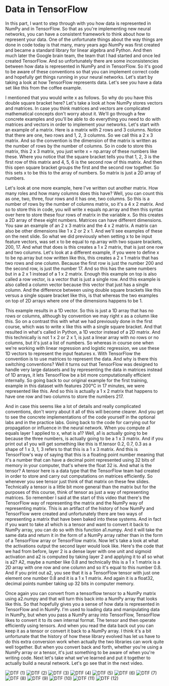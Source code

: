 # Data in TensorFlow

In this part, I want to step through with you how data is represented in NumPy and in TensorFlow. So that as you're implementing new neural networks, you can have a consistent framework to think about how to represent your data. One of the unfortunate things about the way things are done in code today is that many, many years ago NumPy was first created and became a standard library for linear algebra and Python. And then much later the Google brain team, the team that I had started and once led created TensorFlow. And so unfortunately there are some inconsistencies between how data is represented in NumPy and in TensorFlow. So it's good to be aware of these conventions so that you can implement correct code and hopefully get things running in your neural networks. Let's start by taking a look at how TensorFlow represents data. Let's see you have a data set like this from the coffee example.

I mentioned that you would write x as follows. So why do you have this double square bracket here? Let's take a look at how NumPy stores vectors and matrices. In case you think matrices and vectors are complicated mathematical concepts don't worry about it. We'll go through a few concrete examples and you'll be able to do everything you need to do with matrices and vectors in order to implement your networks. Let's start with an example of a matrix. Here is a matrix with 2 rows and 3 columns. Notice that there are one, two rows and 1, 2, 3 columns. So we call this a 2 x 3 matrix. And so the convention is the dimension of the matrix is written as the number of rows by the number of columns. So in code to store this matrix, this 2 x 3 matrix, you just write x = np.array of these numbers like these. Where you notice that the square bracket tells you that 1, 2, 3 is the first row of this matrix and 4, 5, 6 is the second row of this matrix. And then this open square bracket groups the first and the second row together. So this sets x to be this to the array of numbers. So matrix is just a 2D array of numbers.

Let's look at one more example, here I've written out another matrix. How many roles and how many columns does this have? Well, you can count this as one, two, three, four rows and it has one, two columns. So this is a number of rows by the number of columns matrix, so it's a 4 x 2 matrix. And so to store this in code, you will write x equals np.array and then this syntax over here to store these four rows of matrix in the variable x. So this creates a 2D array of these eight numbers. Matrices can have different dimensions. You saw an example of an 2 x 3 matrix and the 4 x 2 matrix. A matrix can also be other dimensions like 1 x 2 or 2 x 1. And we'll see examples of these on the next slide. So what we did previously when setting x to be input feature vectors, was set x to be equal to np.array with two square brackets, 200, 17. And what that does is this creates a 1 x 2 matrix, that is just one row and two columns. Let's look at a different example, if you were to define x to be np.array but now written like this, this creates a 2 x 1 matrix that has two rows and one column. Because the first row is just the number 200 and the second row, is just the number 17. And so this has the same numbers but in a 2 x 1 instead of a 1 x 2 matrix. Enough this example on top is also called a row vector, is a vector that is just a single row. And this example is also called a column vector because this vector that just has a single column. And the difference between using double square brackets like this versus a single square bracket like this, is that whereas the two examples on top of 2D arrays where one of the dimensions happens to be 1.

This example results in a 1D vector. So this is just a 1D array that has no rows or columns, although by convention we may right x as a column like this. So on a contrast this with what we had previously done in the first course, which was to write x like this with a single square bracket. And that resulted in what's called in Python, a 1D vector instead of a 2D matrix. And this technically is not 1 x 2 or 2 x 1, is just a linear array with no rows or no columns, but it's just a list of numbers. So whereas in course one when we're working with linear regression and logistic regression, we use these 1D vectors to represent the input features x. With TensorFlow the convention is to use matrices to represent the data. And why is there this switching conventions? Well it turns out that TensorFlow was designed to handle very large datasets and by representing the data in matrices instead of 1D arrays, it lets TensorFlow be a bit more computationally efficient internally. So going back to our original example for the first training, example in this dataset with features 200°C in 17 minutes, we were represented like this. And so this is actually a 1 x 2 matrix that happens to have one row and two columns to store the numbers 217.

And in case this seems like a lot of details and really complicated conventions, don't worry about it all of this will become clearer. And you get to see the concrete implementations of the code yourself in the optional labs and in the practice labs. Going back to the code for carrying out for propagation or influence in the neural network. When you compute a1 equals layer 1 applied to x, what is a1? Well, a1 is actually going to be because the three numbers, is actually going to be a 1 x 3 matrix. And if you print out a1 you will get something like this is tf.tensor 0.2, 0.7, 0.3 as a shape of 1 x 3, 1, 3 refers to that this is a 1 x 3 matrix. And this is TensorFlow's way of saying that this is a floating point number meaning that it's a number that can have a decimal point represented using 32 bits of memory in your computer, that's where the float 32 is. And what is the tensor? A tensor here is a data type that the TensorFlow team had created in order to store and carry out computations on matrices efficiently. So whenever you see tensor just think of that matrix on these few slides. Technically a tensor is a little bit more general than the matrix but for the purposes of this course, think of tensor as just a way of representing matrices. So remember I said at the start of this video that there's the TensorFlow way of representing the matrix and the NumPy way of representing matrix. This is an artifact of the history of how NumPy and TensorFlow were created and unfortunately there are two ways of representing a matrix that have been baked into these systems. And in fact if you want to take a1 which is a tensor and want to convert it back to NumPy array, you can do so with this function a1.numpy. And it will take the same data and return it in the form of a NumPy array rather than in the form of a TensorFlow array or TensorFlow matrix. Now let's take a look at what the activations output the second layer would look like. Here's the code that we had from before, layer 2 is a dense layer with one unit and sigmoid activation and a2 is computed by taking layer 2 and applying it to a1 so what is a2? A2, maybe a number like 0.8 and technically this is a 1 x 1 matrix is a 2D array with one row and one column and so it's equal to this number 0.8. And if you print out a2, you see that it is a TensorFlow tensor with just one element one number 0.8 and it is a 1 x 1 matrix. And again it is a float32, decimal points number taking up 32 bits in computer memory.

Once again you can convert from a tensorflow tensor to a NumPy matrix using a2.numpy and that will turn this back into a NumPy array that looks like this. So that hopefully gives you a sense of how data is represented in TensorFlow and in NumPy. I'm used to loading data and manipulating data in NumPy, but when you pass a NumPy array into TensorFlow, TensorFlow likes to convert it to its own internal format. The tensor and then operate efficiently using tensors. And when you read the data back out you can keep it as a tensor or convert it back to a NumPy array. I think it's a bit unfortunate that the history of how these library evolved has let us have to do this extra conversion work when actually the two libraries can work quite well together. But when you convert back and forth, whether you're using a NumPy array or a tensor, it's just something to be aware of when you're writing code. Next let's take what we've learned and put it together to actually build a neural network. Let's go see that in the next video.

![DTF (1)](./../../Assets/Algorithms/TFI/DTF%20(1).png)
![DTF (2)](./../../Assets/Algorithms/TFI/DTF%20(2).png)
![DTF (3)](./../../Assets/Algorithms/TFI/DTF%20(3).png)
![DTF (4)](./../../Assets/Algorithms/TFI/DTF%20(4).png)
![DTF (5)](./../../Assets/Algorithms/TFI/DTF%20(5).png)
![DTF (6)](./../../Assets/Algorithms/TFI/DTF%20(6).png)
![DTF (7)](./../../Assets/Algorithms/TFI/DTF%20(7).png)
![DTF (8)](./../../Assets/Algorithms/TFI/DTF%20(8).png)
![DTF (9)](./../../Assets/Algorithms/TFI/DTF%20(9).png)
![DTF (10)](./../../Assets/Algorithms/TFI/DTF%20(10).png)
![DTF (11)](./../../Assets/Algorithms/TFI/DTF%20(11).png)
![DTF (12)](./../../Assets/Algorithms/TFI/DTF%20(12).png)

